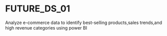 # FUTURE_DS_01
Analyze e-commerce data to identify best-selling products,sales trends,and high revenue categories using power BI
